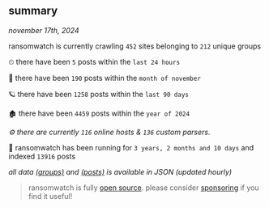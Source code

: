
## summary
_november 17th, 2024_

ransomwatch is currently crawling `452` sites belonging to `212` unique groups

⏲ there have been `5` posts within the `last 24 hours`

🦈 there have been `190` posts within the `month of november`

🪐 there have been `1258` posts within the `last 90 days`

🏚 there have been `4459` posts within the `year of 2024`

_⚙️ there are currently `116` online hosts & `136` custom parsers._

🦕 ransomwatch has been running for `3 years, 2 months and 10 days` and indexed `13916` posts

_all data  [(groups)](http://ransomwhat.telemetry.ltd/groups) and [(posts)](http://ransomwhat.telemetry.ltd/posts) is available in JSON (updated hourly)_

> ransomwatch is fully [open source](https://github.com/joshhighet/ransomwatch#ransomwatch--). please consider [sponsoring](https://github.com/sponsors/joshhighet) if you find it useful!
